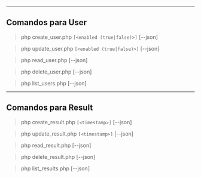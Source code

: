 --------------------
Comandos para User
--------------------

> php create_user.php <username> <email> <password> `[<enabled (true|false)>]` [--json]

> php update_user.php <userId> <username> <email> <password> `[<enabled (true|false)>]` [--json]

> php read_user.php <userId> [--json]

> php delete_user.php <userId> [--json]

> php list_users.php [--json]


--------------------
Comandos para Result
--------------------

> php create_result.php <result> <userId> `[<timestamp>]` [--json]

> php update_result.php <resultId> <result> `[<timestamp>]` [--json]

> php read_result.php <resultId> [--json]

> php delete_result.php <resultId> [--json]

> php list_results.php [--json]



